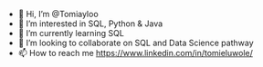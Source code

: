 - 👋 Hi, I’m @Tomiayloo
- 👀 I’m interested in SQL, Python & Java 
- 🌱 I’m currently learning SQL
- 💞️ I’m looking to collaborate on SQL and Data Science pathway
- 📫 How to reach me https://www.linkedin.com/in/tomieluwole/

<!---
Tomiayloo/Tomiayloo is a ✨ special ✨ repository because its `README.md` (this file) appears on your GitHub profile.
You can click the Preview link to take a look at your changes.
--->
